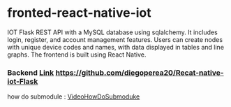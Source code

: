 # fronted-react-native-iot
 IOT Flask REST API with a MySQL database using sqlalchemy. It includes login, register, and account management features. Users can create nodes with unique device codes and names, with data displayed in tables and line graphs. The frontend is built using React Native.
### Backend [Link](https://github.com/diegoperea20/Recat-native-iot-Flask) https://github.com/diegoperea20/Recat-native-iot-Flask

how do submodule : [VideoHowDoSubmoduke](https://www.youtube.com/watch?v=m5kWtB9SdIU)
